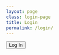 ```yaml
---
layout: page
class: login-page
title: Login
permalink: /login/
---
```


<button id="login">Log In</button>